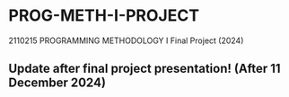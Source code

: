# PROG-METH-I-PROJECT
2110215 PROGRAMMING METHODOLOGY I Final Project (2024)
## Update after final project presentation! (After 11 December 2024)
